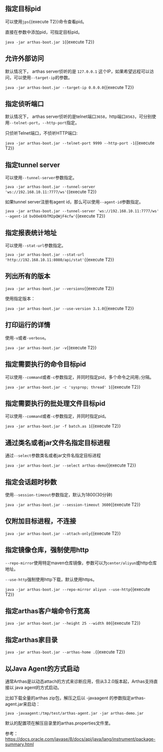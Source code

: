 
## 指定目标pid

可以使用`jps`{{execute T2}}命令查看pid。

直接在参数中添加pid，可指定目标pid。

`java -jar arthas-boot.jar 1`{{execute T2}}

## 允许外部访问

默认情况下， arthas server侦听的是 `127.0.0.1` 这个IP，如果希望远程可以访问，可以使用`--target-ip`的参数。

`java -jar arthas-boot.jar --target-ip 0.0.0.0`{{execute T2}}

## 指定侦听端口

默认情况下， arthas server侦听的是telnet端口`3658`，http端口`8563`，可分别使用`--telnet-port`，`--http-port`指定。

只侦听Telnet端口，不侦听HTTP端口:

`java -jar arthas-boot.jar --telnet-port 9999 --http-port -1`{{execute T2}}

## 指定tunnel server

可以使用`--tunnel-server`参数指定。

`java -jar arthas-boot.jar --tunnel-server 'ws://192.168.10.11:7777/ws'`{{execute T2}}

如果tunnel server注册有agent id，那么可以使用`--agent-id`参数指定。

`java -jar arthas-boot.jar --tunnel-server 'ws://192.168.10.11:7777/ws' --agent-id bvDOe8XbTM2pQWjF4cfw'`{{execute T2}}

## 指定报表统计地址

可以使用`--stat-url`参数指定。

`java -jar arthas-boot.jar --stat-url 'http://192.168.10.11:8080/api/stat'`{{execute T2}}

## 列出所有的版本

`java -jar arthas-boot.jar --versions`{{execute T2}}

使用指定版本：

`java -jar arthas-boot.jar --use-version 3.1.0`{{execute T2}}

## 打印运行的详情

使用`-v`或者`-verbose`。

`java -jar arthas-boot.jar -v`{{execute T2}}

## 指定需要执行的命令目标pid

可以使用`--command`或者`-c`参数指定，并同时指定pid，多个命令之间用`;`分隔。

`java -jar arthas-boot.jar -c 'sysprop; thread' 1`{{execute T2}}

## 指定需要执行的批处理文件目标pid

可以使用`--command`或者`-c`参数指定，并同时指定pid。

`java -jar arthas-boot.jar -f batch.as 1`{{execute T2}}

## 通过类名或者jar文件名指定目标进程

通过`--select`参数类名或者jar文件名指定目标进程

`java -jar arthas-boot.jar --select arthas-demo`{{execute T2}}

## 指定会话超时秒数

使用`--session-timeout`参数指定，默认为1800(30分钟)

`java -jar arthas-boot.jar --session-timeout 3600`{{execute T2}}

## 仅附加目标进程，不连接

`java -jar arthas-boot.jar --attach-only`{{execute T2}}

## 指定镜像仓库，强制使用http

`--repo-mirror`使用特定maven仓库镜像，参数可以为`center/aliyun`或http仓库地址。

`--use-http`强制使用http下载，默认使用https。

`java -jar arthas-boot.jar --repo-mirror aliyun --use-http`{{execute T2}}

## 指定arthas客户端命令行宽高

`java -jar arthas-boot.jar --height 25 --width 80`{{execute T2}}

## 指定arthas家目录

`java -jar arthas-boot.jar --arthas-home .`{{execute T2}}

## 以Java Agent的方式启动

通常Arthas是以动态attach的方式来诊断应用，但从3.2.0版本起，Arthas支持直接以 java agent的方式启动。

比如下载全量的arthas zip包，解压之后以 -javaagent 的参数指定arthas-agent.jar来启动：

`java -javaagent:/tmp/test/arthas-agent.jar -jar arthas-demo.jar`

默认的配置项在解压目录里的arthas.properties文件里。

参考： https://docs.oracle.com/javase/8/docs/api/java/lang/instrument/package-summary.html
